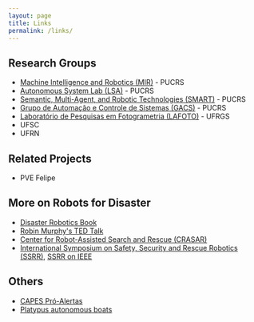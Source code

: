 ```yaml
---
layout: page
title: Links
permalink: /links/
---
```


## Research Groups


 - [Machine Intelligence and Robotics (MIR)](https://mir-pucrs.github.io/) - PUCRS
 - [Autonomous System Lab (LSA)](http://lsa.pucrs.br/) - PUCRS
 - [Semantic, Multi-Agent, and Robotic Technologies (SMART)](https://smart-pucrs.github.io/) - PUCRS
 - [Grupo de Automação e Controle de Sistemas (GACS)](http://www.feng.pucrs.br/~gacs/) - PUCRS
 - [Laboratório de Pesquisas em Fotogrametria (LAFOTO)](https://www.ufrgs.br/lafoto/) - UFRGS
 - UFSC
 - UFRN


## Related Projects 
 
- PVE Felipe

## More on Robots for Disaster

- [Disaster Robotics Book](https://mitpress.mit.edu/books/disaster-robotics)
- [Robin Murphy's TED Talk](https://www.ted.com/talks/robin_murphy_these_robots_come_to_the_rescue_after_a_disaster)
- [Center for Robot-Assisted Search and Rescue (CRASAR)](http://crasar.org/)
- [International Symposium on Safety, Security and Rescue Robotics (SSRR)](http://ssrrobotics.org/), [SSRR on IEEE](http://ieeexplore.ieee.org/xpl/conhome.jsp?reload=true&punumber=1001327)
 
## Others

- [CAPES Pró-Alertas](http://www.capes.gov.br/bolsas/programas-especiais/pro-alertas)
- [Platypus autonomous boats](http://senseplatypus.com/)

 
